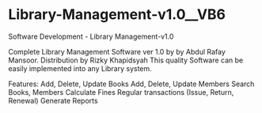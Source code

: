 # Library-Management-v1.0__VB6
Software Development - Library Management-v1.0<br>

Complete Library Management Software ver 1.0 by by Abdul Rafay Mansoor. Distribution by Rizky Khapidsyah
This quality Software can be easily implemented into any Library system.  

Features:
Add, Delete, Update Books 
Add, Delete, Update Members 
Search Books, Members
Calculate Fines
Regular transactions (Issue, Return, Renewal)
Generate Reports
